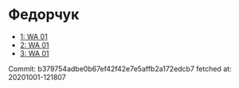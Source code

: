 # Федорчук
- [1: WA 01](1.md)
- [2: WA 01](2.md)
- [3: WA 01](3.md)

Commit: b379754adbe0b67ef42f42e7e5affb2a172edcb7
 fetched at: 20201001-121807
